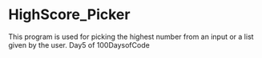 # HighScore_Picker
This program is used for picking the highest number from an input or a list given by the user. Day5 of 100DaysofCode
